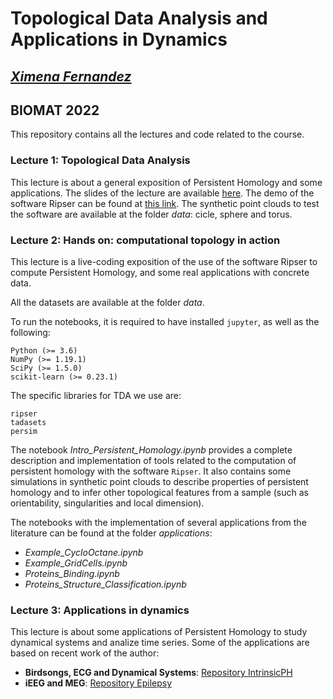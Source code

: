 # Topological Data Analysis and Applications in Dynamics
##  <a href="https://ximenafernandez.github.io/">  _Ximena Fernandez_ </a>
## BIOMAT 2022

<!--<img src="figures/filtration_circle.gif" width="300" height="300" class="center"/>-->

This repository contains all the lectures and code related to the course.

### Lecture 1: Topological Data Analysis
This lecture is about a general exposition of Persistent Homology and some applications. The slides of the lecture are available <a href="https://ximenafernandez.github.io/reveal.js-presentations/slides/PersistentHomology.html"> here</a>.
The demo of the software Ripser can be found at <a href="https://live.ripser.org/"> this link</a>. The synthetic point clouds to test the software are available at the folder _data_: cicle, sphere and torus.

### Lecture 2: Hands on: computational topology in action
This lecture is a live-coding exposition of the use of the software Ripser to compute Persistent Homology, and some real applications with concrete data.

 All the datasets are available at the folder _data_.

 To run the notebooks, it is required to have installed ```jupyter```, as well as the following:
 ``` 
Python (>= 3.6)
NumPy (>= 1.19.1)
SciPy (>= 1.5.0)
scikit-learn (>= 0.23.1)
```

The specific libraries for TDA we use are:
```
ripser
tadasets
persim
```

The notebook _Intro_Persistent_Homology.ipynb_ provides a complete description and implementation of tools related to the computation of persistent homology with the software ```Ripser```. It also contains  some simulations in synthetic point clouds to describe properties of persistent homology and to infer other topological features from a sample (such as orientability, singularities and local dimension).

The notebooks with the implementation of several applications from the literature can be found at the folder _applications_:
 - _Example_CycloOctane.ipynb_
 - _Example_GridCells.ipynb_
 - _Proteins_Binding.ipynb_
 - _Proteins_Structure_Classification.ipynb_ 

### Lecture 3: Applications in dynamics
This lecture is about some applications of Persistent Homology to study dynamical systems and analize time series. <!--The slides of this lecture can be found <a href="https://"> here </a>.-->
Some of the applications are based on recent work of the author: 
- **Birdsongs, ECG and Dynamical Systems**: <a href="https://github.com/ximenafernandez/intrinsicPH">Repository IntrinsicPH </a> 
- **iEEG and MEG**: <a href="https://github.com/ximenafernandez/epilepsy">Repository Epilepsy </a> 

